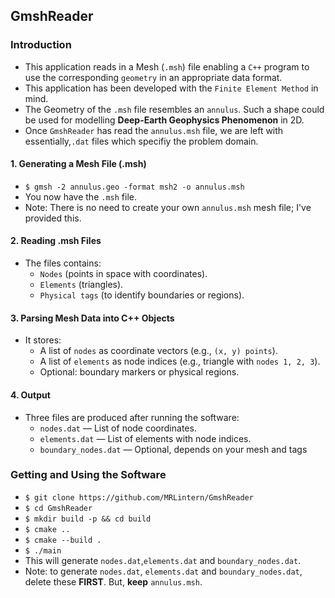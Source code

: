 ## GmshReader
### Introduction
* This application reads in a Mesh (`.msh`) file enabling a `C++` program to use the corresponding `geometry` in an appropriate data format.
* This application has been developed with the `Finite Element Method` in mind.
* The Geometry of the `.msh` file resembles an `annulus`. Such a shape could be used for modelling __Deep-Earth Geophysics Phenomenon__ in 2D.
* Once `GmshReader` has read the `annulus.msh` file, we are left with essentially,`.dat` files which specifiy the problem domain.
#### 1. Generating a Mesh File (.msh)
* `$ gmsh -2 annulus.geo -format msh2 -o annulus.msh`
* You now have the `.msh` file.
* Note: There is no need to create your own `annulus.msh` mesh file; I've provided this.
#### 2. Reading .msh Files
* The files contains:
    * `Nodes` (points in space with coordinates).
    * `Elements` (triangles).
    * `Physical tags` (to identify boundaries or regions).
 
#### 3. Parsing Mesh Data into C++ Objects
* It stores:
    * A list of `nodes` as coordinate vectors (e.g., `(x, y) points`).
    * A list of `elements` as node indices (e.g., triangle with `nodes 1, 2, 3`).
    * Optional: boundary markers or physical regions.

#### 4. Output
* Three files are produced after running the software:
    * `nodes.dat` — List of node coordinates.
    * `elements.dat` — List of elements with node indices.
    * `boundary_nodes.dat` — Optional, depends on your mesh and tags

### Getting and Using the Software
* `$ git clone https://github.com/MRLintern/GmshReader`
* `$ cd GmshReader`
* `$ mkdir build -p && cd build`
* `$ cmake ..`
* `$ cmake --build .`
* `$ ./main`
* This will generate `nodes.dat`,`elements.dat` and `boundary_nodes.dat`.
* Note: to generate `nodes.dat`, `elements.dat` and `boundary_nodes.dat`, delete these __FIRST__. But, __keep__ `annulus.msh`.

